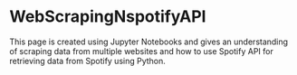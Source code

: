 # WebScrapingNspotifyAPI
This page is created using Jupyter Notebooks and gives an understanding of scraping data from multiple websites and how to use Spotify API for retrieving data from Spotify using Python.  
